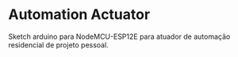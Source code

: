 # Automation Actuator

Sketch arduino para NodeMCU-ESP12E para atuador de automação residencial de projeto pessoal.